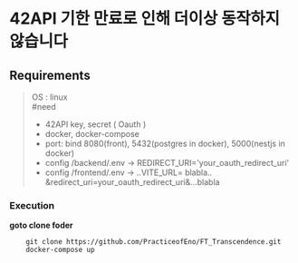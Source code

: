 # 42API 기한 만료로 인해 더이상 동작하지 않습니다
## Requirements
> OS : linux    
> #need
> - 42API key, secret ( Oauth )
> - docker, docker-compose  
> - port: bind 8080(front), 5432(postgres in docker), 5000(nestjs in docker)
> - config /backend/.env -> REDIRECT_URI='your_oauth_redirect_uri'  
> - config /frontend/.env -> ..VITE_URL= blabla.. &redirect_uri=your_oauth_redirect_uri&...blabla



### Execution
**goto clone foder**
```
    git clone https://github.com/PracticeofEno/FT_Transcendence.git
    docker-compose up
```
